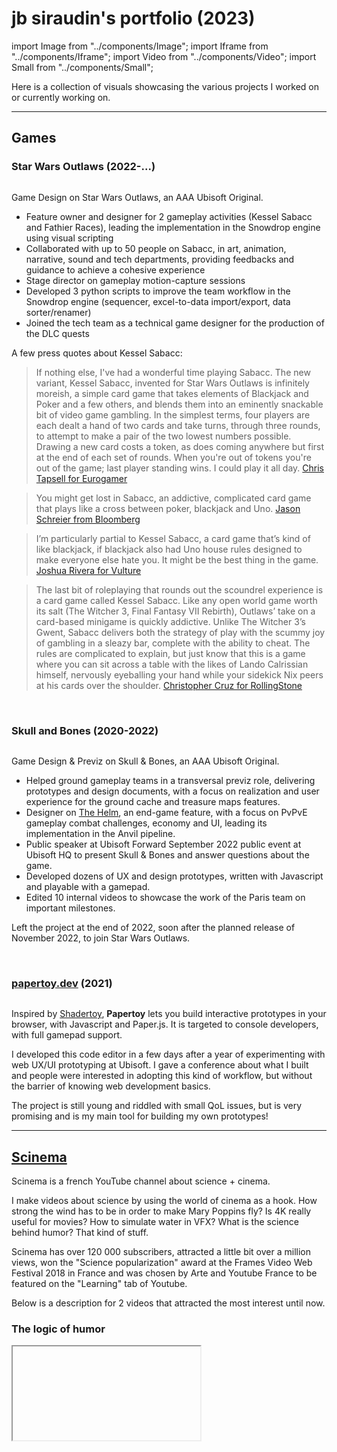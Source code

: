 # jb siraudin's portfolio (2023)

import Image from "../components/Image";
import Iframe from "../components/Iframe";
import Video from "../components/Video";
import Small from "../components/Small";

Here is a collection of visuals showcasing the various projects I worked on or currently working on.

---

## Games

### Star Wars Outlaws (2022-...)

<Image srcImage="https://upload.wikimedia.org/wikipedia/en/6/60/Star_Wars_Outlaws_2023.jpeg" legend="Star Wars Outlaws Key Art"/>

Game Design on Star Wars Outlaws, an AAA Ubisoft Original.

- Feature owner and designer for 2 gameplay activities (Kessel Sabacc and Fathier Races), leading the implementation in the Snowdrop engine using visual scripting
- Collaborated with up to 50 people on Sabacc, in art, animation, narrative, sound and tech departments, providing feedbacks and guidance to achieve a cohesive experience
- Stage director on gameplay motion-capture sessions
- Developed 3 python scripts to improve the team workflow in the Snowdrop engine (sequencer, excel-to-data import/export, data sorter/renamer)
- Joined the tech team as a technical game designer for the production of the DLC quests

A few press quotes about Kessel Sabacc:

> If nothing else, I've had a wonderful time playing Sabacc. The new variant, Kessel Sabacc, invented for Star Wars Outlaws is infinitely moreish, a simple card game that takes elements of Blackjack and Poker and a few others, and blends them into an eminently snackable bit of video game gambling. In the simplest terms, four players are each dealt a hand of two cards and take turns, through three rounds, to attempt to make a pair of the two lowest numbers possible. Drawing a new card costs a token, as does coming anywhere but first at the end of each set of rounds. When you're out of tokens you're out of the game; last player standing wins. I could play it all day. [Chris Tapsell for Eurogamer](https://www.eurogamer.net/star-wars-outlaws-review)

> You might get lost in Sabacc, an addictive, complicated card game that plays like a cross between poker, blackjack and Uno. [Jason Schreier from Bloomberg](https://www.bloomberg.com/news/newsletters/2024-08-30/-star-wars-outlaws-is-better-than-reviews-suggest)

> I’m particularly partial to Kessel Sabacc, a card game that’s kind of like blackjack, if blackjack also had Uno house rules designed to make everyone else hate you. It might be the best thing in the game. [Joshua Rivera for Vulture](https://www.vulture.com/article/star-wars-outlaws-review.html)

> The last bit of roleplaying that rounds out the scoundrel experience is a card game called Kessel Sabacc. Like any open world game worth its salt (The Witcher 3, Final Fantasy VII Rebirth), Outlaws’ take on a card-based minigame is quickly addictive. Unlike The Witcher 3’s Gwent, Sabacc delivers both the strategy of play with the scummy joy of gambling in a sleazy bar, complete with the ability to cheat. The rules are complicated to explain, but just know that this is a game where you can sit across a table with the likes of Lando Calrissian himself, nervously eyeballing your hand while your sidekick Nix peers at his cards over the shoulder. [Christopher Cruz for RollingStone](https://www.rollingstone.com/culture/rs-gaming/star-wars-outlaws-review-1235084628/)



<br/>

### Skull and Bones (2020-2022)

<Image srcImage="https://upload.wikimedia.org/wikipedia/en/8/81/Skull_%26_Bones_video_game.jpg" legend="Skull and Bones Key Art"/>

Game Design & Previz on Skull & Bones, an AAA Ubisoft Original.

- Helped ground gameplay teams in a transversal previz role, delivering prototypes and design documents, with a focus on realization and user experience for the ground cache and treasure maps features.
- Designer on [The Helm](https://youtu.be/DwNegC92x_s), an end-game feature, with a focus on PvPvE gameplay combat challenges, economy and UI, leading its implementation in the Anvil pipeline.
- Public speaker at Ubisoft Forward September 2022 public event at Ubisoft HQ to present Skull & Bones and answer questions about the game.
- Developed dozens of UX and design prototypes, written with Javascript and playable with a gamepad.
- Edited 10 internal videos to showcase the work of the Paris team on important milestones.

Left the project at the end of 2022, soon after the planned release of November 2022, to join Star Wars Outlaws.

<br/>

### [papertoy.dev](https://www.papertoy.dev/) (2021)

<Image srcImage="img/illustrations/papertoy.png" legend="Papertoy Code Editor (October 2021)"/>

Inspired by [Shadertoy](https://www.shadertoy.com), **Papertoy** lets you build interactive prototypes in your browser, with Javascript and Paper.js. It is targeted to console developers, with full gamepad support.

I developed this code editor in a few days after a year of experimenting with web UX/UI prototyping at Ubisoft. I gave a conference about what I built and people were interested in adopting this kind of workflow, but without the barrier of knowing web development basics.

The project is still young and riddled with small QoL issues, but is very promising and is my main tool for building my own prototypes!

---

## [Scinema](https://www.youtube.com/c/Scinemax)

Scinema is a french YouTube channel about science + cinema.

I make videos about science by using the world of cinema as a hook. How strong the wind has to be in order to make Mary Poppins fly? Is 4K really useful for movies? How to simulate water in VFX? What is the science behind humor? That kind of stuff.

Scinema has over 120 000 subscribers, attracted a little bit over a million views, won the "Science popularization" award at the Frames Video Web Festival 2018 in France and was chosen by Arte and Youtube France to be featured on the "Learning" tab of Youtube.

Below is a description for 2 videos that attracted the most interest until now.

### The logic of humor

<Iframe srcUrl="https://www.youtube.com/embed/vUNPAkLGDiI" legend="No english subs yet, sorry!" />

This video gives an overview of the peculiar scientific field around humor, a field desperate to find some logic explanation behind it. The second part of the video focuses on a even more peculiar phenomenon : cringe comedy. And for that, I use the quintessential show in this matter : The Office.

<details>
  <summary>Behind the scenes (the win98 esthetic)</summary>
  <div>
    <Iframe srcUrl="https://www.youtube.com/embed/EHI464tJ07I" />
    <br/>
    <p>This live (in French sadly) described in details the edit in Premiere and the different rigs and comps I built in After Effects to achieve the win98 look.</p>
  </div>
</details>

I was lucky enough to be [featured again on the french magazine Télérama](https://www.telerama.fr/television/sur-la-chaine-scinema,-lhumour,-cest-du-serieux,n6625244.php) with a nice article about the video.

### Monsters & energy

<Iframe srcUrl="https://www.youtube.com/embed/KEtmZ8uMiWI" legend="English subs are available on this one!" />

What kind of monster would use children for their energy industry? Well ... a Pixar monster actually. This video analyzes how the monsters from Monsters, inc would convert children screams into electricity.

<details>
  <summary>Behind the scenes (the title sequence)</summary>
  <div>
  <p>
  As you may have noticed I reanimated the Monsters Inc's title sequence on the film. Here is a video comparing the two sequences.
  </p>
  
  <Iframe srcUrl="https://www.youtube.com/embed/LEk66Nasgjk" />
  <br/>
  <p>
  Everything is animated with After Effects, with a custom expression system for generating the look of each doors, leveraging master properties.
  </p>
  <Image
    srcImage="img/portfolio/mcie1.gif"
  />
  <p class="legend">A demo workflow for working with the doors</p>
  <br />
  <div class="gallery">
    <Image
      srcImage="img/portfolio/mcie2.gif"
      halfWidth
    />
    <Image
      srcImage="img/portfolio/mcie3.gif"
      halfWidth
    />
  </div>
  <p class="legend">
    Demo for the snake rig (left) and compositing details for a few shots (right)
  </p>
  <p>
  The video also features all kinds of motion graphics and compositing work.
  </p>
  <div class="gallery">
    <Image
      srcImage="img/portfolio/mcie6.png"
      halfWidth
    />
    <Image
      srcImage="img/portfolio/mcie7.png"
      halfWidth
    />
  </div>
  <div class="gallery">
    <Image
      srcImage="img/portfolio/mcie8.gif"
      halfWidth
    />
    <Image
      srcImage="img/portfolio/mcie9.gif"
      halfWidth
    />
  </div>
  <div class="gallery">
    <Image
      srcImage="img/portfolio/mcie4.png"
      halfWidth
    />
    <Image
      srcImage="img/portfolio/mcie5.png"
      halfWidth
    />
  </div>
  <p class="legend">Stills and gifs taken from the video</p>
  <br/>
  </div>
</details>

A few press articles covered it at the time and it was a nice [first feature in Télérama](https://www.telerama.fr/medias/monstres-energie-par-scinema-les-cris-denfants,-remede-a-la-crise-energetique,n6102988.php) for Scinéma!

---

## Graphics

### [The Shape of Movies](http://www.theshapeofmovies.com)

The Shape of Movies is a website about visualizing the colors of movies.

I developed the offline program to get the color palette of every frame of a movie, with OpenCV. Then I made this website to have an fun interactive viz of my results, with MeteorJS, ReactJS and PixiJS.

The design of the website is inspired by the plainness of scientific papers made with LateX.

<Image
  srcImage="img/portfolio/tsom2.png"
  altText="previous-website-look"
  legend="Demo look for a search request on the website"
/>

Other cool projects like the [Colors of Motion](https://thecolorsofmotion.com/) or [Cinemetrics](http://cinemetrics.fredericbrodbeck.de/) inspired my focus on movie color palettes.

I recently remade the website with NextJS to make it easier for me to handle in the future.

<Image
  srcImage="img/portfolio/tsom1.png"
  altText="current-website-look"
  legend="Front page of The Shape of Movies"
/>

### Animation with Kelvinlets

#### Streamlining a sculpting method for animation purposes

The idea is to apply sculpting brushes dynamically. I chose the Kelvinlets brush for their flexibility and scalability both in space and time. For the [github version build in C++ and Qt](https://github.com/jbsiraudin/unikel), you create a path with keyPoints, each keyPoint containing brush sculpting parameters (scale, rotation, radius of the brush, ...). The program create brushes along the path, interpolating the values of the keyPoints, always applying the translate brush. 3 brushes are applied at a time, selected close to the center of the bounding box of the model to ensure that the model "travels" along the
path.

Initially thought to be a solution for designing a vortex animation for a 3D animated short, I expanded the capacities with the implementation of Dynamic Kelvinlets, for secondary elastic movements.

<Video srcVideo="/img/portfolio/test1.webm" />

<Video srcVideo="/img/portfolio/test2.webm" />

<br/>

It was first a school project, and I made another implementation in Unity with compute shaders.

<br/>

<Iframe srcUrl="https://www.youtube.com/embed/icINRLGSq4Y" />

<br/>
<br/>
<br/>
